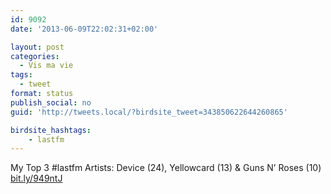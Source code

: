 ```yaml
---
id: 9092
date: '2013-06-09T22:02:31+02:00'

layout: post
categories:
  - Vis ma vie
tags:
  - tweet
format: status
publish_social: no
guid: 'http://tweets.local/?birdsite_tweet=343850622644260865'

birdsite_hashtags:
    - lastfm
---
```


My Top 3 #lastfm Artists: Device (24), Yellowcard (13) &amp; Guns N’ Roses (10) [bit.ly/949ntJ](http://bit.ly/949ntJ)